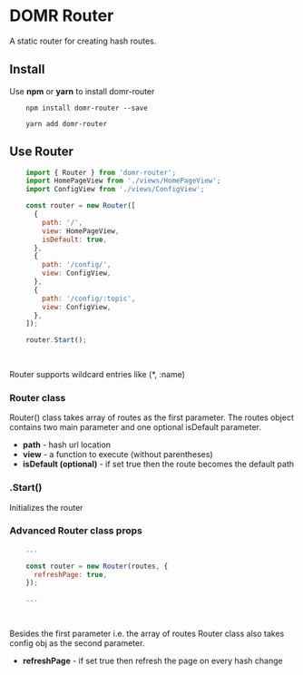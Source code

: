 # DOMR Router

A static router for creating hash routes.



## Install

Use **npm** or **yarn** to install domr-router

```
    npm install domr-router --save
    
    yarn add domr-router
```





## Use Router

```javascript
    import { Router } from 'domr-router';
    import HomePageView from './views/HomePageView';
    import ConfigView from './views/ConfigView';

    const router = new Router([
      {
        path: '/',
        view: HomePageView,
        isDefault: true,
      },
      {
        path: '/config/',
        view: ConfigView,
      },
      {
        path: '/config/:topic',
        view: ConfigView,
      },
    ]);

    router.Start();
    
    
```

Router supports wildcard entries like (*, :name)

### Router class

Router() class takes array of routes as the first parameter. The routes object contains two main parameter and one optional isDefault parameter.

- **path** - hash url location
- **view** - a function to execute (without parentheses)
- **isDefault (optional)** - if set true then the route becomes the default path



### .Start()

Initializes the router

### Advanced Router class props

```javascript
    ...

    const router = new Router(routes, {
      refreshPage: true,
    });

    ...
    
    
```

Besides the first parameter i.e. the array of routes Router class also takes config obj as the second parameter.

- **refreshPage** - if set true then refresh the page on every hash change
